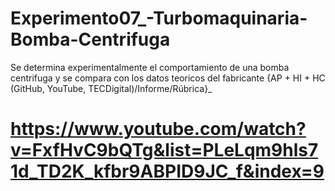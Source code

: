 # Experimento07_-Turbomaquinaria-Bomba-Centrifuga
Se determina experimentalmente el comportamiento de una bomba centrifuga y se compara con los datos teoricos del fabricante {AP + HI + HC (GitHub, YouTube, TECDigital)/Informe/Rúbrica}_

# https://www.youtube.com/watch?v=FxfHvC9bQTg&list=PLeLqm9hls71d_TD2K_kfbr9ABPID9JC_f&index=9
